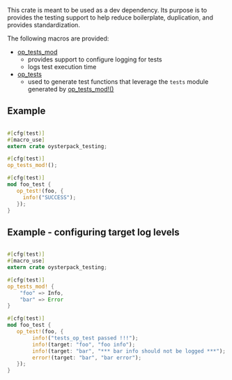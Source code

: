 This crate is meant to be used as a dev dependency. Its purpose is to provides the testing support
to help reduce boilerplate, duplication, and provides standardization.

The following macros are provided:
- [op_tests_mod](https://docs.rs/oysterpack_testing/macro.op_tests_mod.html)
  - provides support to configure logging for tests
  - logs test execution time
- [op_tests](https://docs.rs/oysterpack_testing/macro.op_tests.html)
  - used to generate test functions that leverage the `tests` module generated by [op_tests_mod!()](macro.op_tests_mod.html)

## Example
```rust

#[cfg(test)]
#[macro_use]
extern crate oysterpack_testing;

#[cfg(test)]
op_tests_mod!();

#[cfg(test)]
mod foo_test {
   op_test!(foo, {
     info!("SUCCESS");
   });
}
```

## Example - configuring target log levels
```rust

#[cfg(test)]
#[macro_use]
extern crate oysterpack_testing;

#[cfg(test)]
op_tests_mod! {
    "foo" => Info,
    "bar" => Error
}

#[cfg(test)]
mod foo_test {
   op_test!(foo, {
        info!("tests_op_test passed !!!");
        info!(target: "foo", "foo info");
        info!(target: "bar", "*** bar info should not be logged ***");
        error!(target: "bar", "bar error");
   });
}

```